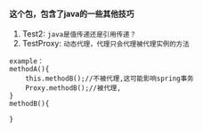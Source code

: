 #### 这个包，包含了java的一些其他技巧
1. Test2: `java是值传递还是引用传递？`
2. TestProxy: `动态代理，代理只会代理被代理实例的方法`
```
example： 
methodA(){
    this.methodB();//不被代理,这可能影响spring事务
    Proxy.methodB();//被代理,
}
methodB(){
    
}
```